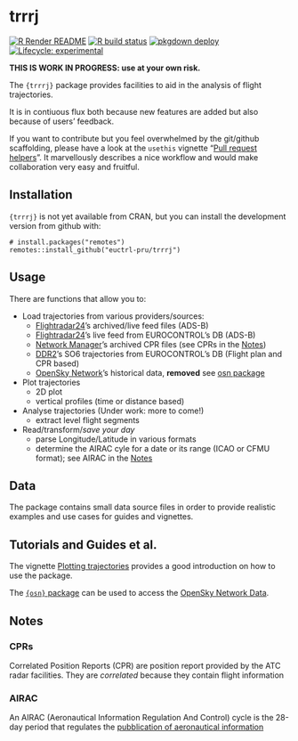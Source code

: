 <!-- README.md is generated from README.Rmd. Please edit that file -->

trrrj
=====

<!-- badges: start -->

[![R Render
README](https://github.com/euctrl-pru/trrrj/workflows/Render%20README/badge.svg)](https://github.com/euctrl-pru/trrrj/actions)
[![R build
status](https://github.com/euctrl-pru/trrrj/workflows/R-CMD-check/badge.svg)](https://github.com/euctrl-pru/trrrj/actions)
[![pkgdown
deploy](https://github.com/euctrl-pru/trrrj/workflows/pkgdown/badge.svg)](https://github.com/euctrl-pru/trrrj/actions)
[![Lifecycle:
experimental](https://img.shields.io/badge/lifecycle-experimental-orange.svg)](https://www.tidyverse.org/lifecycle/#experimental)
<!-- badges: end -->

**THIS IS WORK IN PROGRESS: use at your own risk.**

The `{trrrj}` package provides facilities to aid in the analysis of
flight trajectories.

It is in contiuous flux both because new features are added but also
because of users’ feedback.

If you want to contribute but you feel overwhelmed by the git/github
scaffolding, please have a look at the `usethis` vignette “[Pull request
helpers](https://usethis.r-lib.org/articles/articles/pr-functions.html)”.
It marvellously describes a nice workflow and would make collaboration
very easy and fruitful.

Installation
------------

`{trrrj}` is not yet available from CRAN, but you can install the
development version from github with:

    # install.packages("remotes")
    remotes::install_github("euctrl-pru/trrrj")

Usage
-----

There are functions that allow you to:

-   Load trajectories from various providers/sources:
    -   [Flightradar24](https://www.flightradar24.com/ "Flightradar24")’s
        archived/live feed files (ADS-B)
    -   [Flightradar24](https://www.flightradar24.com/ "Flightradar24")’s
        live feed from EUROCONTROL’s DB (ADS-B)
    -   [Network
        Manager](https://www.eurocontrol.int/network-manager "Network Manager - EUROCONTROL")’s
        archived CPR files (see CPRs in the [Notes](#notes))
    -   [DDR2](https://www.eurocontrol.int/ddr "Demand Data Repository - EUROCONTROL")’s
        SO6 trajectories from EUROCONTROL’s DB (Flight plan and CPR
        based)
    -   [OpenSky
        Network](https://opensky-network.org/ "OpenSky Network")’s
        historical data, **removed** see [osn
        package](https://github.com/espinielli/osn)
-   Plot trajectories
    -   2D plot
    -   vertical profiles (time or distance based)
-   Analyse trajectories (Under work: more to come!)
    -   extract level flight segments
-   Read/transform/*save your day*
    -   parse Longitude/Latitude in various formats
    -   determine the AIRAC cyle for a date or its range (ICAO or CFMU
        format); see AIRAC in the [Notes](#notes)

Data
----

The package contains small data source files in order to provide
realistic examples and use cases for guides and vignettes.

Tutorials and Guides et al.
---------------------------

The vignette [Plotting
trajectories](https://trrrj.ansperformance.eu/articles/trrrj-plotting.html)
provides a good introduction on how to use the package.

The [`{osn}` package](https://github.com/espinielli/osn) can be used to
access the [OpenSky Network Data](osn).

Notes
-----

### CPRs

Correlated Position Reports (CPR) are position report provided by the
ATC radar facilities. They are *correlated* because they contain flight
information

### AIRAC

An AIRAC (Aeronautical Information Regulation And Control) cycle is the
28-day period that regulates the [pubblication of aeronautical
information](https://en.wikipedia.org/wiki/Aeronautical_Information_Publication "AIP - Aeronautical Information Publication")
